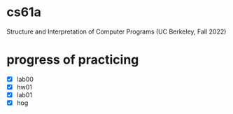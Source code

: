 # cs61a

Structure and Interpretation of Computer Programs (UC Berkeley, Fall 2022)

# progress of practicing

- [x] lab00
- [x] hw01
- [x] lab01
- [x] hog
